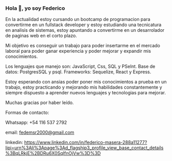 ### Hola 👋, yo soy Federico

<!--
**FedeMas1/FedeMas1** is a ✨ _special_ ✨ repository because its `README.md` (this file) appears on your GitHub profile.

Here are some ideas to get you started:

- 🔭 I’m currently working on ...
- 🌱 I’m currently learning ...
- 👯 I’m looking to collaborate on ...
- 🤔 I’m looking for help with ...
- 💬 Ask me about ...
- 📫 How to reach me: ...
- 😄 Pronouns: ...
- ⚡ Fun fact: ...
-->

En la actualidad estoy cursando un bootcamp de programacion para convertirme en un fullstack developer y estoy estudiando una tecnicatura en analisis de sistemas, estoy apuntando a convertirme en un desarrolador de paginas web en el corto plazo.

Mi objetivo es conseguir un trabajo para poder insertarme en el mercado laboral para poder ganar experiencia y poder mejorar y expandir mis conocimientos.

Los lenguajes que manejo son: JavaScript, Css, SQL y PSeInt.
Base de datos: PostgresSQL y psql.
Frameworks: Sequelize, React y Express.

Estoy esperando con ansias poder poner mis conocimientos a prueba en un trabajo, estoy practicando y mejorando mis habilidades constantemente y siempre dispuesto a aprender nuevos lenguajes y tecnologias para mejorar.

Muchas gracias por haber leído.

Formas de contacto:

Whatsapp: +54 116 537 2792

email: fedemsr2000@gmail.com

linkedin: https://www.linkedin.com/in/federico-masera-288a11277?lipi=urn%3Ali%3Apage%3Ad_flagship3_profile_view_base_contact_details%3BqLRkjE%2BDRu6X0SqIfnOjVw%3D%3D


